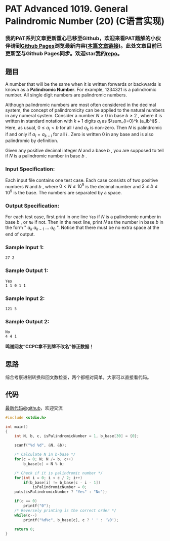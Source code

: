 # PAT Advanced 1019. General Palindromic Number (20) (C语言实现)

### 我的PAT系列文章更新重心已移至Github，欢迎来看PAT题解的小伙伴请到[Github Pages](https://oliverlew.github.io/PAT)浏览最新内容([本篇文章链接](https://oliverlew.github.io/PAT/Advanced/1019.html))。此处文章目前已更新至与Github Pages同步。欢迎star我的[repo](https://github.com/OliverLew/PAT)。

## 题目

A number that will be the same when it is written forwards or backwards is
known as a **Palindromic Number**. For example, 1234321 is a palindromic
number. All single digit numbers are palindromic numbers.

Although palindromic numbers are most often considered in the decimal system,
the concept of palindromicity can be applied to the natural numbers in any
numeral system. Consider a number $N > 0$ in base $b \ge 2$ , where it is
written in standard notation with $k+1$ digits $a_i$ as $\sum_{i=0}^k
(a_ib^i)$ . Here, as usual, $0 \le a_i < b$ for all $i$ and $a_k$ is non-zero.
Then $N$ is palindromic if and only if $a_i = a_{k-i}$ for all $i$ . Zero is
written 0 in any base and is also palindromic by definition.

Given any positive decimal integer $N$ and a base $b$ , you are supposed to
tell if $N$ is a palindromic number in base $b$ .

### Input Specification:

Each input file contains one test case. Each case consists of two positive
numbers $N$ and $b$ , where $0 < N \le 10^9$ is the decimal number and $2 \le
b \le 10^9$ is the base. The numbers are separated by a space.

### Output Specification:

For each test case, first print in one line `Yes` if $N$ is a palindromic
number in base $b$ , or `No` if not. Then in the next line, print $N$ as the
number in base $b$ in the form " $a_k$ $a_{k-1}$ ... $a_0$ ". Notice that
there must be no extra space at the end of output.

### Sample Input 1:

    
    
    27 2
    

### Sample Output 1:

    
    
    Yes
    1 1 0 1 1
    

### Sample Input 2:

    
    
    121 5
    

### Sample Output 2:

    
    
    No
    4 4 1
    

**鸣谢网友“CCPC拿不到牌不改名”修正数据！**



## 思路


综合考察进制转换和回文数检查，两个都相对简单，大家可以直接看代码。

## 代码

[最新代码@github](https://github.com/OliverLew/PAT/blob/master/PATAdvanced/1019.c)，欢迎交流
```c
#include <stdio.h>

int main()
{
    int N, b, c, isPalindromicNumber = 1, b_base[30] = {0};

    scanf("%d %d", &N, &b);

    /* Calculate N in b-base */
    for(c = 0; N; N /= b, c++)
        b_base[c] = N % b;

    /* Check if it is palindromic number */
    for(int i = 0; i < c / 2; i++)
        if(b_base[i] != b_base[c - i - 1])
            isPalindromicNumber = 0;
    puts(isPalindromicNumber ? "Yes" : "No");

    if(c == 0)
        printf("0");
    /* Reversely printing is the correct order */
    while(c--)
        printf("%d%c", b_base[c], c ? ' ' : '\0');

    return 0;
}
```